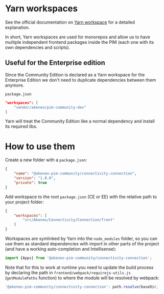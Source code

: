 # Yarn workspaces

See the official documentation on [Yarn workspace](https://yarnpkg.com/lang/en/docs/workspaces/) for a detailed explanation.

In short, Yarn workspaces are used for monorepos and allow us to have multiple independent frontend packages inside the PIM (each one with its own dependencies and scripts).


## Useful for the Enterprise edition

Since the Community Edition is declared as a Yarn workspace for the Enterprise Edition we don't need to duplicate dependencies between them anymore.

`package.json`
```json
"workspaces": [
    "vendor/akeneo/pim-community-dev"
]
```

Yarn will treat the Community Edition like a normal dependency and install its required libs.

# How to use them

Create a new folder with a `package.json`:

```json
{
    "name": "@akeneo-pim-community/connectivity-connection",
    "version": "1.0.0",
    "private": true
}
```

Add workspace to the root `package.json` (CE or EE) with the relative path to your project folder:
```json
{
    "workspaces": [
        "src/Akeneo/Connectivity/Connection/front"
    ]
}
```

Workspaces are symlinked by Yarn into the `node_modules` folder, so you can use them as standard dependencies with import in other parts of the project (and have a working auto-completion and Intellisense):

```js
import {Apps} from '@akeneo-pim-community/connectivity-connection';
```

Note that for this to work at runtime you need to update the build process by declaring the path in `frontend/webpack/requirejs-utils.js` (`getModulePaths` function) to where the module will be resolved by webpack:

```js
'@akeneo-pim-community/connectivity-connection': path.resolve(baseDir, 'public/bundles/akeneoconnectivityconnection-react/index.ts'),
```
